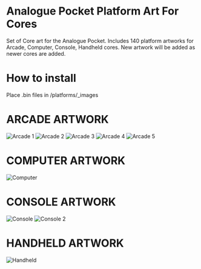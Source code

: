 # Analogue Pocket Platform Art For Cores
Set of Core art for the Analogue Pocket. Includes 140 platform artworks for Arcade, Computer, Console, Handheld cores. New artwork will be added as newer cores are added.

# How to install
Place .bin files in /platforms/_images

# ARCADE ARTWORK
![Arcade 1](https://github.com/user-attachments/assets/7635edad-f672-4542-8017-c91a0ed49f9f)
![Arcade 2](https://github.com/user-attachments/assets/67809065-4340-498f-9e5a-9766fbfaa9a0)
![Arcade 3](https://github.com/user-attachments/assets/2d93f499-0179-4943-8530-72296be2ff05)
![Arcade 4](https://github.com/user-attachments/assets/8c6521b3-372a-4fe0-b6bd-78b429259db1)
![Arcade 5](https://github.com/user-attachments/assets/e7edab59-5b28-477a-a523-9f9a82c5b46c)

# COMPUTER ARTWORK
![Computer](https://github.com/user-attachments/assets/19a2d27e-64ea-46ff-801b-b158c370526a)

# CONSOLE ARTWORK
![Console](https://github.com/user-attachments/assets/51c50109-0967-4ef0-91d3-76ecc9c20ef8)
![Console 2](https://github.com/user-attachments/assets/f6823171-b7c9-47f8-993d-3efc716eba32)

# HANDHELD ARTWORK
![Handheld](https://github.com/user-attachments/assets/e511bfe2-4f9a-4769-9373-6bb88b8233c1)

